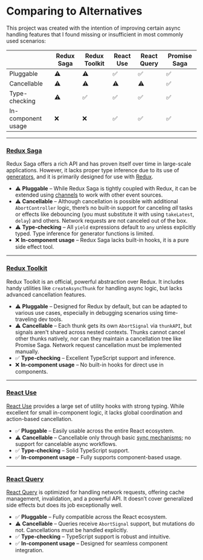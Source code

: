 # Comparing to Alternatives

This project was created with the intention of improving certain async handling features that I found missing or insufficient in most commonly used scenarios:

|                    | Redux Saga | Redux Toolkit | React Use | React Query | Promise Saga |
|--------------------|------------|---------------|-----------|-------------|--------------|
| Pluggable          | ⚠️         | ⚠️            | ✅         | ✅           | ✅            |
| Cancellable        | ⚠️         | ⚠️            | ⚠️        | ⚠️          | ✅            |
| Type-checking      | ⚠️         | ✅             | ✅         | ✅           |  ✅           |
| In-component usage | ❌          | ❌             | ✅         | ✅           | ✅            |

---

### [Redux Saga](https://redux-saga.js.org/docs/introduction/GettingStarted)

Redux Saga offers a rich API and has proven itself over time in large-scale applications. However, it lacks proper type inference due to its use of [generators](https://developer.mozilla.org/en-US/docs/Web/JavaScript/Reference/Statements/function*), and it is primarily designed for use with [Redux](https://redux.js.org/).

- ⚠️ **Pluggable** – While Redux Saga is tightly coupled with Redux, it can be extended using [channels](https://redux-saga.js.org/docs/advanced/Channels) to work with other event sources.
- ⚠️ **Cancellable** – Although cancellation is possible with additional `AbortController` logic, there’s no built-in support for canceling *all* tasks or effects like debouncing (you must substitute it with using `takeLatest`, `delay`) and others. Network requests are not canceled out of the box.
- ⚠️ **Type-checking** – All `yield` expressions default to `any` unless explicitly typed. Type inference for generator functions is limited.
- ❌ **In-component usage** – Redux Saga lacks built-in hooks, it is a pure side effect tool.

---

### [Redux Toolkit](https://redux-toolkit.js.org/api/createAsyncThunk)

Redux Toolkit is an official, powerful abstraction over Redux. It includes handy utilities like `createAsyncThunk` for handling async logic, but lacks advanced cancellation features.

- ⚠️ **Pluggable** – Designed for Redux by default, but can be adapted to various use cases, especially in debugging scenarios using time-traveling dev tools.
- ⚠️ **Cancellable** – Each thunk gets its own `AbortSignal` via `thunkAPI`, but signals aren't shared across nested contexts. Thunks cannot cancel other thunks natively, nor can they maintain a cancellation tree like Promise Saga. Network request cancellation must be implemented manually.
- ✅ **Type-checking** – Excellent TypeScript support and inference.
- ❌ **In-component usage** – No built-in hooks for direct use in components.

---

### [React Use](https://github.com/streamich/react-use/blob/master/docs/useDebounce.md)

[React Use](https://github.com/streamich/react-use/) provides a large set of utility hooks with strong typing. While excellent for small in-component logic, it lacks global coordination and action-based cancellation.

- ✅ **Pluggable** – Easily usable across the entire React ecosystem.
- ⚠️ **Cancellable** – Cancellable only through basic [sync mechanisms](https://github.com/streamich/react-use/blob/ad33f76dfff7ddb041a9ef74b80656a94affaa80/src/useTimeoutFn.ts); no support for cancelable async workflows.
- ✅ **Type-checking** – Solid TypeScript support.
- ✅ **In-component usage** – Fully supports component-based usage.

---

### [React Query](https://tanstack.com/query/latest/docs/framework/react/quick-start)

[React Query](https://tanstack.com/query/) is optimized for handling network requests, offering cache management, invalidation, and a powerful API. It doesn’t cover generalized side effects but does its job exceptionally well.

- ✅ **Pluggable** – Fully compatible across the React ecosystem.
- ⚠️ **Cancellable** – Queries receive `AbortSignal` support, but mutations do not. Cancellations must be handled explicitly.
- ✅ **Type-checking** – TypeScript support is robust and intuitive.
- ✅ **In-component usage** – Designed for seamless component integration.
